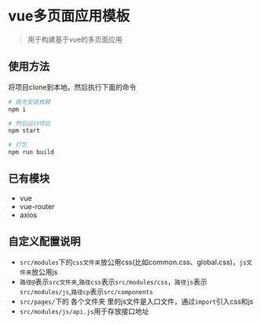 # vue多页面应用模板

> 用于构建基于vue的多页面应用

## 使用方法
将项目clone到本地。然后执行下面的命令

``` bash
# 首先安装依赖
npm i

# 然后运行项目
npm start

# 打包
npm run build
```

## 已有模块
- vue
- vue-router
- axios

## 自定义配置说明
- `src/modules`下的`css文件夹`放公用css(比如common.css、global.css)，`js文件夹`放公用js
- `路径@`表示`src文件夹`,`路径css`表示`src/modules/css`，`路径js`表示`src/modules/js`,`路径cp`表示`src/components`
- `src/pages/`下的 各个文件夹 里的js文件是入口文件，通过`import`引入css和js
- `src/modules/js/api.js`用于存放接口地址